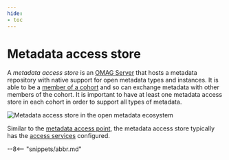 ```yaml
---
hide:
- toc
---
```


<!-- SPDX-License-Identifier: CC-BY-4.0 -->
<!-- Copyright Contributors to the Egeria project 2020. -->

# Metadata access store

A *metadata access store* is an [OMAG Server](./concepts/omag-server) that hosts a metadata repository with native support for open metadata types and instances. It is able to be a [member of a cohort](./concepts/cohort-member) and so can exchange metadata with other members of the cohort.  It is important to have at least one metadata access store in each cohort in order to support all types of metadata.

![Metadata access store in the open metadata ecosystem](metadata-access-store.svg)

Similar to the [metadata access point](./concepts/metadata-access-point), the metadata access store typically has the [access services](./services/omas) configured. 

--8<-- "snippets/abbr.md"
